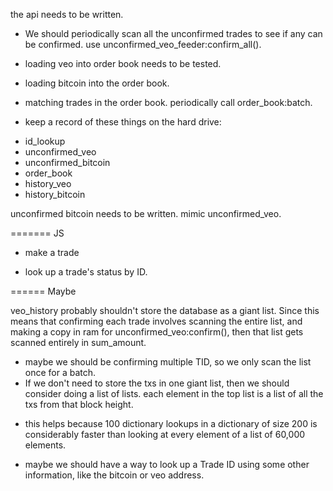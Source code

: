 
the api needs to be written.

* We should periodically scan all the unconfirmed trades to see if any can be confirmed. use unconfirmed_veo_feeder:confirm_all().

* loading veo into order book needs to be tested.
* loading bitcoin into the order book.
* matching trades in the order book.
periodically call order_book:batch.


* keep a record of these things on the hard drive:
- id_lookup
- unconfirmed_veo
- unconfirmed_bitcoin
- order_book
- history_veo
- history_bitcoin

unconfirmed bitcoin needs to be written. mimic unconfirmed_veo.



======= JS

* make a trade

* look up a trade's status by ID.


====== Maybe

veo_history probably shouldn't store the database as a giant list. Since this means that confirming each trade involves scanning the entire list, and making a copy in ram for unconfirmed_veo:confirm(), then that list gets scanned entirely in sum_amount.
* maybe we should be confirming multiple TID, so we only scan the list once for a batch.
* If we don't need to store the txs in one giant list, then we should consider doing a list of lists. each element in the top list is a list of all the txs from that block height.
- this helps because 100 dictionary lookups in a dictionary of size 200 is considerably faster than looking at every element of a list of 60,000 elements.


* maybe we should have a way to look up a Trade ID using some other information, like the bitcoin or veo address.


